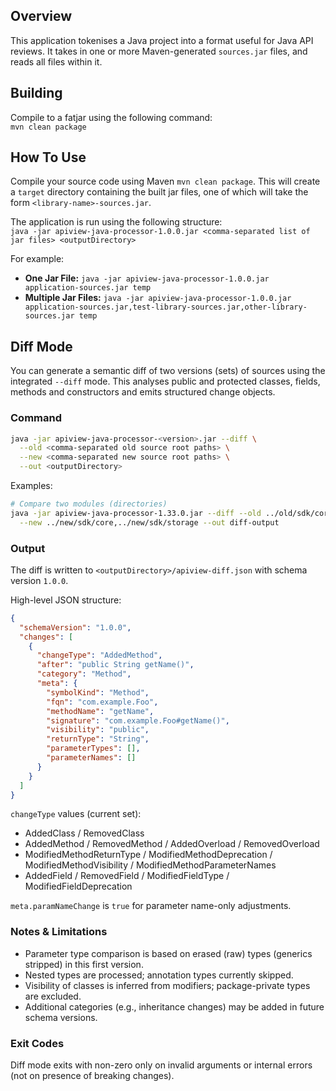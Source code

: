 ## Overview

This application tokenises a Java project into a format useful for Java API reviews. It takes in one or more Maven-generated `sources.jar` files, and reads all files within it.

## Building

Compile to a fatjar using the following command: </br>`mvn clean package`

## How To Use

Compile your source code using Maven `mvn clean package`. This will create a `target` directory containing
the built jar files, one of which will take the form `<library-name>-sources.jar`.

The application is run using the following structure:
</br>
`java -jar apiview-java-processor-1.0.0.jar <comma-separated list of jar files> <outputDirectory>` 

For example:</br>

* **One Jar File:** `java -jar apiview-java-processor-1.0.0.jar application-sources.jar temp`
* **Multiple Jar Files:** `java -jar apiview-java-processor-1.0.0.jar application-sources.jar,test-library-sources.jar,other-library-sources.jar temp`

## Diff Mode

You can generate a semantic diff of two versions (sets) of sources using the integrated `--diff` mode. This analyses
public and protected classes, fields, methods and constructors and emits structured change objects.

### Command

```bash
java -jar apiview-java-processor-<version>.jar --diff \
  --old <comma-separated old source root paths> \
  --new <comma-separated new source root paths> \
  --out <outputDirectory>
```

Examples:

```bash
# Compare two modules (directories)
java -jar apiview-java-processor-1.33.0.jar --diff --old ../old/sdk/core,../old/sdk/storage \
  --new ../new/sdk/core,../new/sdk/storage --out diff-output
```

### Output

The diff is written to `<outputDirectory>/apiview-diff.json` with schema version `1.0.0`.

High-level JSON structure:

```json
{
  "schemaVersion": "1.0.0",
  "changes": [
    {
      "changeType": "AddedMethod",
      "after": "public String getName()",
      "category": "Method",
      "meta": {
        "symbolKind": "Method",
        "fqn": "com.example.Foo",
        "methodName": "getName",
        "signature": "com.example.Foo#getName()",
        "visibility": "public",
        "returnType": "String",
        "parameterTypes": [],
        "parameterNames": []
      }
    }
  ]
}
```

`changeType` values (current set):
- AddedClass / RemovedClass
- AddedMethod / RemovedMethod / AddedOverload / RemovedOverload
- ModifiedMethodReturnType / ModifiedMethodDeprecation / ModifiedMethodVisibility / ModifiedMethodParameterNames
- AddedField / RemovedField / ModifiedFieldType / ModifiedFieldDeprecation

`meta.paramNameChange` is `true` for parameter name-only adjustments.

### Notes & Limitations
* Parameter type comparison is based on erased (raw) types (generics stripped) in this first version.
* Nested types are processed; annotation types currently skipped.
* Visibility of classes is inferred from modifiers; package-private types are excluded.
* Additional categories (e.g., inheritance changes) may be added in future schema versions.

### Exit Codes
Diff mode exits with non-zero only on invalid arguments or internal errors (not on presence of breaking changes).

